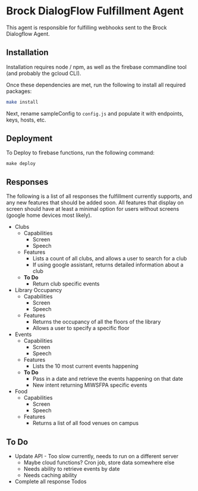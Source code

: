 # Brock DialogFlow Fulfillment Agent
This agent is responsible for fulfilling webhooks sent to the Brock Dialogflow Agent.

## Installation
Installation requires node / npm, as well as the firebase commandline tool (and probably the gcloud CLI).

Once these dependencies are met, run the following to install all required packages:

```bash
make install
```

Next, rename sampleConfig to `config.js` and populate it with endpoints, keys, hosts, etc.

## Deployment
To Deploy to firebase functions, run the following command:

```
make deploy
```

## Responses
The following is a list of all responses the fulfillment currently supports, and any new features that should be added soon. All features that display on screen should have at least a minimal option for users without screens (google home devices most likely).

* Clubs
    * Capabilities
        * Screen
        * Speech
    * Features
        * Lists a count of all clubs, and allows a user to search for a club
        * If using google assistant, returns detailed information about a club
    * **To Do**
        * Return club specific events
* Library Occupancy
    * Capabilities
        * Screen
        * Speech
    * Features
        * Returns the occupancy of all the floors of the library
        * Allows a user to specify a specific floor
* Events
    * Capabilities
        * Screen
        * Speech
    * Features
        * Lists the 10 most current events happening
    * **To Do**
        * Pass in a date and retrieve the events happening on that date
        * New intent returning MIWSFPA specific events
* Food
    * Capabilities
        * Screen
        * Speech
    * Features
        * Returns a list of all food venues on campus


## To Do
* Update API - Too slow currently, needs to run on a different server
    * Maybe cloud functions? Cron job, store data somewhere else
    * Needs ability to retrieve events by date
    * Needs caching ability
* Complete all response Todos
